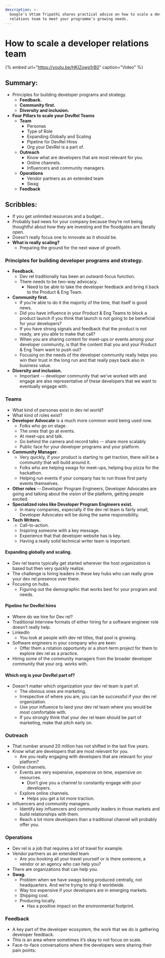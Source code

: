 ```yaml
---
description: >-
  Google’s Uttam Tripathi shares practical advice on how to scale a developer
  relations team to meet your programme’s growing needs.
---
```


# How to scale a developer relations team

{% embed url="https://youtu.be/HKIZowp1rB0" caption="Video" %}

## Summary: 

* Principles for building developer programs and strategy.
  * **Feedback.** 
  * **Community first.** 
  * **Diversity and inclusion.** 
* **Four Pillars to scale your DevRel Teams** 
  * **Team**
    * Personas 
    * Type of Role
    * Expanding Globally and Scaling
    * Pipeline for DevRel Hires
    * Org your DevRel is a part of. 
  * **Outreach**
    * Know what are developers that are most relevant for you. 
    * Online channels. 
    * Influencers and community managers. 
  * **Operations** 
    * Vendor partners as an extended team
    * Swag 
  * **Feedback**

## Scribbles: 

*  If you get unlimited resources and a budget...
  * Probably bad news for your company because they’re not being thoughtful about how they are investing and the floodgates are literally open. 
  * Doesn’t really focus one to innovate as it should be. 
* **What is really scaling?** 
  * Preparing the ground for the next wave of growth. 

### Principles for building developer programs and strategy.

* **Feedback.** 
  * Dev rel traditionally has been an outward-focus function. 
  * There needs to be two-way advocacy. 
    * Need to be able to take the developer feedback and bring it back to the Product & Eng Team. 
* **Community first.** 
  * If you’re able to do it the majority of the time, that itself is good news. 
  * Did you have influence in your Product & Eng Teams to block a product launch if you think that launch is not going to be beneficial for your developers? 
  * If you have strong signals and feedback that the product is not ready, are you able to make that call? 
  * When you are sharing content for meet-ups or events among your developer community, is that the content that you and your Product & Eng Team want to push out?
  * Focusing on the needs of the developer community really helps you win their trust in the long run and that really pays back also in business value.
* **Diversity and inclusion.** 
  * Important -- developer community that we’ve worked with and engage are also representative of these developers that we want to eventually engage with. 

### Teams 

* What kind of personas exist in dev rel world? 
* What kind of roles exist? 
* **Developer Advocate** is a much more common word being used now. 
  * Folks who go on stage. 
  * The ones that go at events. 
  * At meet-ups and talk. 
  * Go behind the camera and record talks -- share more scalably
  * Public face for your developer programs and your platform. 
* **Community Manager**. 
  * Very quickly, if your product is starting to get traction, there will be a community that will build around it. 
  * Folks who are helping swags for meet-ups, helping buy pizza for the hackathon. 
  * Helping run events if your company has to run those first party events themselves. 
* **Other roles** -- Developer Program Engineers, Developer Advocates are going and talking about the vision of the platform, getting people excited.
* **Specialized roles like Developer Program Engineers exist.** 
  * In many companies, especially if the dev rel team is fairly small, Developer Advocates will be doing the same responsibility.
* **Tech Writers.** 
  * Call-to-action. 
  * Inspiring someone with a key message.
  * Experience that that developer website has is key. 
  * Having a really solid technical writer team is important. 

#### Expanding globally and scaling.

* Dev rel teams typically get started wherever the host organization is based but then very quickly realize. 
* The challenge is hiring leaders in these key hubs who can really grow your dev rel presence over there. 
* Focusing on hubs.
  * Figuring out the demographic that works best for your program and needs. 

#### Pipeline for DevRel hires 

* Where do we hire for Dev rel?
* Traditional interview formats of either hiring for a software engineer role doesn’t really help.
* LinkedIn
  * You look at people with dev rel titles, that pool is growing. 
* Software engineers in your company who are keen
  * Offer them a rotation opportunity or a short-term project for them to explore dev rel as a practice. 
* Hiring some of the community managers from the broader developer community that your org. works with. 

#### Which org is your DevRel part of?

* Doesn't matter which organization your dev rel team is part of. 
  * The obvious ones are marketing. 
  * Irrespective of where you are, you can be successful if your dev rel organization.
  * Use your influence to land your dev rel team where you would be most comfortable with. 
  * If you strongly think that your dev rel team should be part of marketing, make that pitch early on. 

### Outreach

* That number around 20 million has not shifted in the last five years. 
* Know what are developers that are most relevant for you. 
  * Are you really engaging with developers that are relevant for your platform?
* Online channels. 
  * Events are very expensive, expensive on time, expensive on resources. 
    * Don’t give you a channel to constantly engage with your developers.
  * Explore online channels. 
    * Helps you get a lot more traction.
* Influencers and community managers. 
  * Identify key influencers and community leaders in those markets and build relationships with them.
  * Reach a lot more developers than a traditional channel will probably offer you.

### Operations 

* Dev rel is a job that requires a lot of travel for example. 
* Vendor partners as an extended team
  * Are you booking all your travel yourself or is there someone, a vendor or an agency who can help you? 
* There are organizations that can help you. 
* **Swag.** 
  * Problem when we have swags being produced centrally, not headquarters. And we’re trying to ship it worldwide. 
  * Way too expensive if your developers are in emerging markets.
  * Shipping cost. 
  * Producing locally. 
    * Has a positive impact on the environmental footprint. 

### Feedback 

* A key part of the developer ecosystem, the work that we do is gathering developer feedback. 
* This is an area where sometimes it’s okay to not focus on scale. 
* Face-to-face conversations where the developers were sharing their pain points. 

